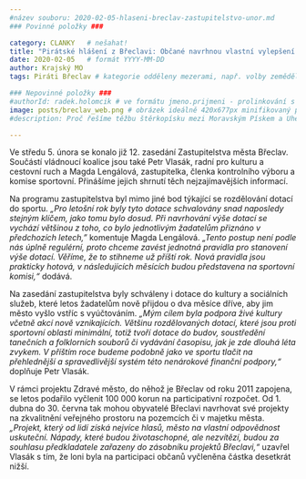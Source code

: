 ```yaml
---
#název souboru: 2020-02-05-hlaseni-breclav-zastupitelstvo-unor.md
### Povinné položky ###

category: CLANKY   # nešahat!
title: "Pirátské hlášení z Břeclavi: Občané navrhnou vlastní vylepšení města za sto tisíc"
date: 2020-02-05   # formát YYYY-MM-DD
author: Krajský MO
tags: Piráti Břeclav # kategorie odděleny mezerami, např. volby zemědělství životní-prostředí piráti (viz https://jihomoravsky.pirati.cz/tags/)

### Nepovinné položky ###
#authorId: radek.holomcik # ve formátu jmeno.prijmeni - prolinkování s profilem přes uid
image: posts/breclav_web.png # obrázek ideálně 420x677px minifikovaný přes https://tinypng.com/
#description: Proč řešíme těžbu štěrkopísku mezi Moravským Pískem a Uherským Ostrohem? Podrobné info o celé kauze.

---
```


Ve středu 5. února se konalo již 12. zasedání Zastupitelstva města Břeclav. Součástí vládnoucí koalice jsou také Petr Vlasák, radní pro kulturu a cestovní ruch a Magda Lengálová, zastupitelka, členka kontrolního výboru a komise sportovní. Přinášíme jejich shrnutí těch nejzajímavějších informací.

Na programu zastupitelstva byl mimo jiné bod týkající se rozdělování dotací do sportu. *„Pro letošní rok byly tyto dotace schvalovány snad naposledy stejným klíčem, jako tomu bylo dosud. Při navrhování výše dotací se vychází většinou z toho, co bylo jednotlivým žadatelům přiznáno v předchozích letech,”* komentuje Magda Lengálová. *„Tento postup není podle nás úplně regulérní, proto chceme zavést jednotná pravidla pro stanovení výše dotací. Věříme, že to stihneme už příští rok. Nová pravidla jsou prakticky hotová, v následujících měsících budou představena na sportovní komisi,“* dodává.

Na zasedání zastupitelstva byly schváleny i dotace do kultury a sociálních služeb, které letos žadatelům nově přijdou o dva měsíce dříve, aby jim město vyšlo vstříc s vyúčtováním. *„Mým cílem byla podpora živé kultury včetně akcí nově vznikajících. Většinu rozdělovaných dotací, které jsou proti sportovní oblasti minimální, totiž tvoří dotace do budov, soustředění tanečních a folklorních souborů či vydávání časopisu, jak je zde dlouhá léta zvykem. V příštím roce budeme podobně jako ve sportu tlačit na přehlednější a spravedlivější systém této nenárokové finanční podpory,“* doplňuje Petr Vlasák.

V rámci projektu Zdravé město, do něhož je Břeclav od roku 2011 zapojena, se letos podařilo vyčlenit 100 000 korun na participativní rozpočet. Od 1. dubna do 30. června tak mohou obyvatelé Břeclavi navrhovat své projekty na zkvalitnění veřejného prostoru na pozemcích či v majetku města. *„Projekt, který od lidí získá nejvíce hlasů, město na vlastní odpovědnost uskuteční. Nápady, které budou životaschopné, ale nezvítězí, budou za souhlasu předkladatele zařazeny do zásobníku projektů Břeclavi,“* uzavřel Vlasák s tím, že loni byla na participaci občanů vyčleněna částka desetkrát nižší.
